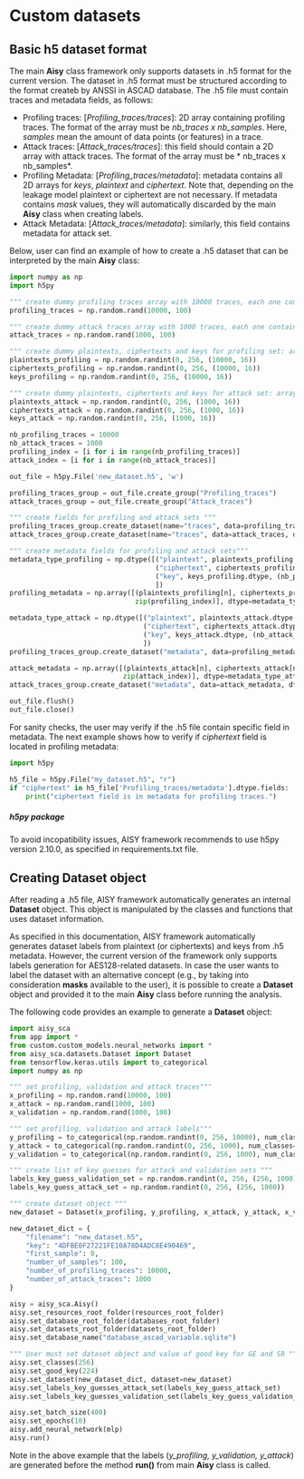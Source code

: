 # Custom datasets

## Basic h5 dataset format

The main **Aisy** class framework only supports datasets in .h5 format for the current version. The dataset in .h5 format must be structured
according to the format createb by ANSSI in ASCAD database. The .h5 file must contain traces and metadata fields, as follows:

- Profiling traces: [*Profiling_traces/traces*]: 2D array containing profiling traces. The format of the array must be *nb_traces x
  nb_samples*. Here, *samples* mean the amount of data points (or features) in a trace.
- Attack traces: [*Attack_traces/traces*]: this field should contain a 2D array with attack traces. The format of the array must be *
  nb_traces x nb_samples*.
- Profiling Metadata: [*Profiling_traces/metadata*]: metadata contains all 2D arrays for *keys*, *plaintext* and *ciphertext*. Note that,
  depending on the leakage model plaintext or ciphertext are not necessary. If metadata contains *mask* values, they will automatically
  discarded by the main **Aisy** class when creating labels.
- Attack Metadata: [*Attack_traces/metadata*]: similarly, this field contains metadata for attack set.

Below, user can find an example of how to create a .h5 dataset that can be interpreted by the main **Aisy** class:

```python
import numpy as np
import h5py

""" create dummy profiling traces array with 10000 traces, each one containing 100 samples """
profiling_traces = np.random.rand(10000, 100)

""" create dummy attack traces array with 1000 traces, each one containing 100 samples """
attack_traces = np.random.rand(1000, 100)

""" create dummy plaintexts, ciphertexts and keys for profiling set: array with 10000 rows x 16 bytes """
plaintexts_profiling = np.random.randint(0, 256, (10000, 16))
ciphertexts_profiling = np.random.randint(0, 256, (10000, 16))
keys_profiling = np.random.randint(0, 256, (10000, 16))

""" create dummy plaintexts, ciphertexts and keys for attack set: array with 1000 rows x 16 bytes """
plaintexts_attack = np.random.randint(0, 256, (1000, 16))
ciphertexts_attack = np.random.randint(0, 256, (1000, 16))
keys_attack = np.random.randint(0, 256, (1000, 16))

nb_profiling_traces = 10000
nb_attack_traces = 1000
profiling_index = [i for i in range(nb_profiling_traces)]
attack_index = [i for i in range(nb_attack_traces)]

out_file = h5py.File('new_dataset.h5', 'w')

profiling_traces_group = out_file.create_group("Profiling_traces")
attack_traces_group = out_file.create_group("Attack_traces")

""" create fields for profiling and attack sets """
profiling_traces_group.create_dataset(name="traces", data=profiling_traces, dtype=profiling_traces.dtype)
attack_traces_group.create_dataset(name="traces", data=attack_traces, dtype=attack_traces.dtype)

""" create metadata fields for profiling and attack sets"""
metadata_type_profiling = np.dtype([("plaintext", plaintexts_profiling.dtype, (nb_profiling_traces,)),
                                    ("ciphertext", ciphertexts_profiling.dtype, (nb_profiling_traces,)),
                                    ("key", keys_profiling.dtype, (nb_profiling_traces,))
                                    ])
profiling_metadata = np.array([(plaintexts_profiling[n], ciphertexts_profiling[n], keys_profiling[n]) for n in
                               zip(profiling_index)], dtype=metadata_type_profiling)

metadata_type_attack = np.dtype([("plaintext", plaintexts_attack.dtype, (nb_attack_traces,)),
                                 ("ciphertext", ciphertexts_attack.dtype, (nb_attack_traces,)),
                                 ("key", keys_attack.dtype, (nb_attack_traces,))
                                 ])
profiling_traces_group.create_dataset("metadata", data=profiling_metadata, dtype=metadata_type_profiling)

attack_metadata = np.array([(plaintexts_attack[n], ciphertexts_attack[n], keys_attack[n]) for n in
                            zip(attack_index)], dtype=metadata_type_attack)
attack_traces_group.create_dataset("metadata", data=attack_metadata, dtype=metadata_type_attack)

out_file.flush()
out_file.close()
```

For sanity checks, the user may verify if the .h5 file contain specific field in metadata.
The next example shows how to verify if *ciphertext* field is located in profiling metadata:

```python
import h5py

h5_file = h5py.File("my_dataset.h5", "r")
if "ciphertext" in h5_file['Profiling_traces/metadata'].dtype.fields:
    print("ciphertext field is in metadata for profiling traces.")
```

##### h5py package

To avoid incopatibility issues, AISY framework recommends to use h5py version 2.10.0, as specified in requirements.txt file.

## Creating **Dataset** object

After reading a .h5 file, AISY framework automatically generates an internal **Dataset** object. 
This object is manipulated by the classes and functions that uses dataset information.

As specified in this documentation, AISY framework automatically generates dataset labels from plaintext (or ciphertexts)
and keys from .h5 metadata. However, the current version of the framework only supports labels generation for AES128-related datasets.
In case the user wants to label the dataset with an alternative concept (e.g., by taking into consideration **masks** available to the user),
it is possible to create a **Dataset** object and provided it to the main **Aisy** class before running the analysis.

The following code provides an example to generate a **Dataset** object:

```python
import aisy_sca
from app import *
from custom.custom_models.neural_networks import *
from aisy_sca.datasets.Dataset import Dataset
from tensorflow.keras.utils import to_categorical
import numpy as np

""" set profiling, validation and attack traces"""
x_profiling = np.random.rand(10000, 100)
x_attack = np.random.rand(1000, 100)
x_validation = np.random.rand(1000, 100)

""" set profiling, validation and attack labels"""
y_profiling = to_categorical(np.random.randint(0, 256, 10000), num_classes=256)
y_attack = to_categorical(np.random.randint(0, 256, 1000), num_classes=256)
y_validation = to_categorical(np.random.randint(0, 256, 1000), num_classes=256)

""" create list of key guesses for attack and validation sets """
labels_key_guess_validation_set = np.random.randint(0, 256, (256, 1000))
labels_key_guess_attack_set = np.random.randint(0, 256, (256, 1000))

""" create dataset object """
new_dataset = Dataset(x_profiling, y_profiling, x_attack, y_attack, x_validation, y_validation)

new_dataset_dict = {
    "filename": "new_dataset.h5",
    "key": "4DFBE0F27221FE10A78D4ADC8E490469",
    "first_sample": 0,
    "number_of_samples": 100,
    "number_of_profiling_traces": 10000,
    "number_of_attack_traces": 1000
}

aisy = aisy_sca.Aisy()
aisy.set_resources_root_folder(resources_root_folder)
aisy.set_database_root_folder(databases_root_folder)
aisy.set_datasets_root_folder(datasets_root_folder)
aisy.set_database_name("database_ascad_variable.sqlite")

""" User must set dataset object and value of good key for GE and SR """
aisy.set_classes(256)
aisy.set_good_key(224)
aisy.set_dataset(new_dataset_dict, dataset=new_dataset)
aisy.set_labels_key_guesses_attack_set(labels_key_guess_attack_set)
aisy.set_labels_key_guesses_validation_set(labels_key_guess_validation_set)

aisy.set_batch_size(400)
aisy.set_epochs(10)
aisy.add_neural_network(mlp)
aisy.run()
```

Note in the above example that the labels (*y_profiling, y_validation, y_attack*) are generated before the method **run()** from main **Aisy** class is
called.
